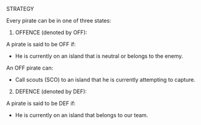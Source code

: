 STRATEGY

Every pirate can be in one of three states:

1) OFFENCE (denoted by OFF):

A pirate is said to be OFF if:
- He is currently on an island that is neutral or belongs to the enemy.

An OFF pirate can:
- Call scouts (SCO) to an island that he is currently attempting to capture.

2) DEFENCE (denoted by DEF):

A pirate is said to be DEF if:
- He is currently on an island that belongs to our team.